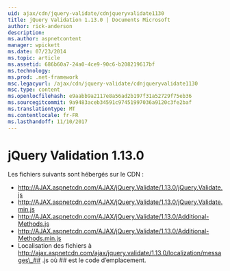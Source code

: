 ```yaml
---
uid: ajax/cdn/jquery-validate/cdnjqueryvalidate1130
title: jQuery Validation 1.13.0 | Documents Microsoft
author: rick-anderson
description: 
ms.author: aspnetcontent
manager: wpickett
ms.date: 07/23/2014
ms.topic: article
ms.assetid: 686b60a7-24a0-4ce9-90c6-b208219617bf
ms.technology: 
ms.prod: .net-framework
msc.legacyurl: /ajax/cdn/jquery-validate/cdnjqueryvalidate1130
msc.type: content
ms.openlocfilehash: e9aabb9a2117e8a56ad2b197f31a52729f75eb36
ms.sourcegitcommit: 9a9483aceb34591c97451997036a9120c3fe2baf
ms.translationtype: MT
ms.contentlocale: fr-FR
ms.lasthandoff: 11/10/2017
---
```

<a name="jquery-validation-1130"></a>jQuery Validation 1.13.0
====================
Les fichiers suivants sont hébergés sur le CDN :

- http://AJAX.aspnetcdn.com/AJAX/jQuery.Validate/1.13.0/jQuery.Validate.js
- http://AJAX.aspnetcdn.com/AJAX/jQuery.Validate/1.13.0/jQuery.Validate.min.js
- http://AJAX.aspnetcdn.com/AJAX/jQuery.Validate/1.13.0/Additional-Methods.js
- http://AJAX.aspnetcdn.com/AJAX/jQuery.Validate/1.13.0/Additional-Methods.min.js
- Localisation des fichiers à http://ajax.aspnetcdn.com/ajax/jquery.validate/1.13.0/localization/messages\_## .js où ## est le code d’emplacement.
